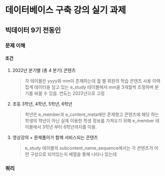 # 데이터베이스 구축 강의 실기 과제

## 빅데이터 9기 전동인

### 문제 이해

#### 조건

1. 2022년 분기별 (총 4 분기) 콘텐츠
   > 각 테이블은 yyyy와 mm이 존재하는데 월 별 회원의 학습 콘텐츠 사용 이력 집계 데이터을 담고 있는 e_study 테이블에서 mm을 3개월씩 조정하며 분기를 바꿀 수 있음. 연도는 2022년으로 고정
2. 초등 3학년, 4학년, 5학년, 6학년
   > 학년은 e_member과 e_content_meta에만 존재했고 콘텐츠에 해당 하는 학생의 학년이 아닌 실제 이용한 학생 정보를 가져오기 위해 e_member 테이블에서 3학년 부터 6학년까지를 이용.
3. 영상강의 + 문제풀이가 함께 서비스되는 콘텐츠
   > e_study 테이블의 subcontent_name_sequence에서는 각 콘텐츠가 어떤 구성으로 되어있는지 배열을 통해 나타나 있는데 

### 쿼리
